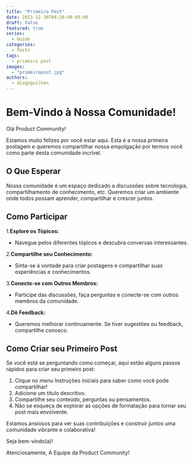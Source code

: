 ```yaml
---
title: "Primeiro Post"
date: 2023-12-30T04:26:48-03:00
draft: false
featured: true
series:
  - Guide
categories:
  - Posts
tags:
  - primeiro post
images: 
  - "primeiropost.jpg"
authors:
  - diogoguilhen
---
```

# Bem-Vindo à Nossa Comunidade!

Olá Product Community!

Estamos muito felizes por você estar aqui. Esta é a nossa primeira postagem e queremos compartilhar nossa empolgação por termos você como parte desta comunidade incrível.

## O Que Esperar

Nossa comunidade é um espaço dedicado a  discussões sobre tecnologia, compartilhamento de conhecimento, etc. Queremos criar um ambiente onde todos possam aprender, compartilhar e crescer juntos.

## Como Participar

1.**Explore os Tópicos:**

- Navegue pelos diferentes tópicos e descubra conversas interessantes.

2.**Compartilhe seu Conhecimento:**

- Sinta-se à vontade para criar postagens e compartilhar suas experiências e conhecimentos.

3.**Conecte-se com Outros Membros:**

- Participe das discussões, faça perguntas e conecte-se com outros membros da comunidade.

4.**Dê Feedback:**

- Queremos melhorar continuamente. Se tiver sugestões ou feedback, compartilhe conosco.

## Como Criar seu Primeiro Post

Se você está se perguntando como começar, aqui estão alguns passos rápidos para criar seu primeiro post:

1. Clique no menu Instruções iniciais para saber como você pode compartilhar!
2. Adicione um título descritivo.
3. Compartilhe seu conteúdo, perguntas ou pensamentos.
4. Não se esqueça de explorar as opções de formatação para tornar seu post mais envolvente.

Estamos ansiosos para ver suas contribuições e construir juntos uma comunidade vibrante e colaborativa!

Seja bem-vindo(a)!

Atenciosamente,
A Equipe da Product Community!

